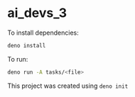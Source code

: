 # ai_devs_3

To install dependencies:

```bash
deno install
```

To run:

```bash
deno run -A tasks/<file>
```

This project was created using `deno init`
